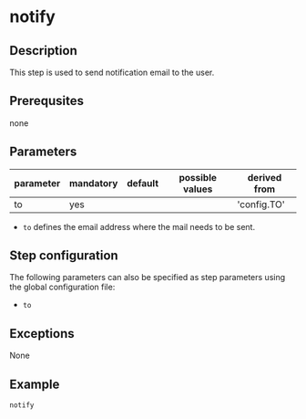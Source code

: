 # notify

## Description
This step is used to send notification email to the user.

## Prerequsites
none

## Parameters

| parameter | mandatory | default | possible values | derived from |
| ----------|-----------|---------|-----------------|--------------|
| to | yes |  |  | 'config.TO' |


* `to` defines the email address where the mail needs to be sent.


## Step configuration
The following parameters can also be specified as step parameters using the global configuration file:

* `to`

## Exceptions

None

## Example

```groovy
notify
```
